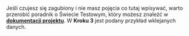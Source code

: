 <div class="p-3 mb-2 bg-light text-dark"><i class="bi bi-info-square"></i> Jeśli czujesz się zagubiony i nie masz pojęcia co tutaj wpisywać, warto przerobić poradnik o <span class="md-correct2">Świecie Testowym</span>, który możesz znaleźć w <b><a target="_blank" href="/documentation?link=true#swiat-testowy-czyli-pierwsze-kroki-z-planerem">dokumentacji projektu</a></b>. W <b>Kroku 3</b> jest podany przykład wklejanych danych.</div>

